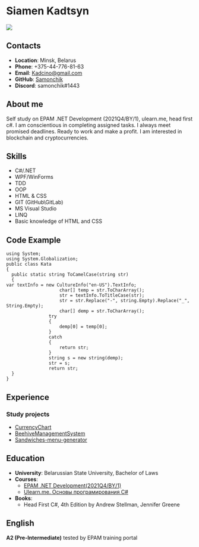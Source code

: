 # Siamen Kadtsyn
![](https://img.hhcdn.ru/photo/727554400.jpeg?t=1688385574&h=la0c9CsRpRhom-miXP4STw)
## Contacts
* **Location**: Minsk, Belarus
* **Phone**: +375-44-776-81-63
* **Email**: Kadcino@gmail.com
* **GitHub**: [Samonchik](https://github.com/Samonchik)
* **Discord**: samonchik#1443


## About me
Self study on EPAM .NET Development (2021Q4/BY/1), ulearn.me, head first c#.
I am conscientious in completing assigned tasks. I always meet promised deadlines. Ready to work and make a profit. I am interested in blockchain and cryptocurrencies.


## Skills
* C#/.NET
* WPF/WinForms
* TDD
* OOP
* HTML & CSS
* GIT (GitHub\GitLab)
* MS Visual Studio
* LINQ
* Basic knowledge of HTML and CSS


## Code Example
```
using System;
using System.Globalization;
public class Kata
{
  public static string ToCamelCase(string str)
  {
var textInfo = new CultureInfo("en-US").TextInfo;
                    char[] temp = str.ToCharArray();
                    str = textInfo.ToTitleCase(str);
                    str = str.Replace("-", string.Empty).Replace("_", String.Empty);
                    char[] demp = str.ToCharArray();
                try
                {
                    demp[0] = temp[0];
                }
                catch
                {
                    return str;
                }
                string s = new string(demp);
                str = s;
                return str;
  }
}
```


## Experience
### Study projects
* [CurrencyChart](https://github.com/Samonchik/CurrencyChart)
* [BeehiveManagementSystem](https://github.com/Samonchik/BeehiveManagementSystem)
* [Sandwiches-menu-generator](https://github.com/Samonchik/Sandwiches-menu-generator)


## Education
* **University**: Belarussian State University, Bachelor of Laws
* **Courses**:        
    + [EPAM .NET Development(2021Q4/BY/1)](https://training.epam.com/Training/Details/2665?lang=ru)
    + [Ulearn.me. Основы програмирования C#](https://ulearn.me/)
* **Books**:
    + Head First C#, 4th Edition by Andrew Stellman, Jennifer Greene

    
## English
**A2 (Pre-Intermediate)** tested by EPAM training portal